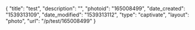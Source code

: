 {
    "title": "test",
    "description": "",
    "photoid": "165008499",
    "date_created": "1539313109",
    "date_modified": "1539313112",
    "type": "captivate",
    "layout": "photo",
    "url": "\/p\/test\/165008499"
}